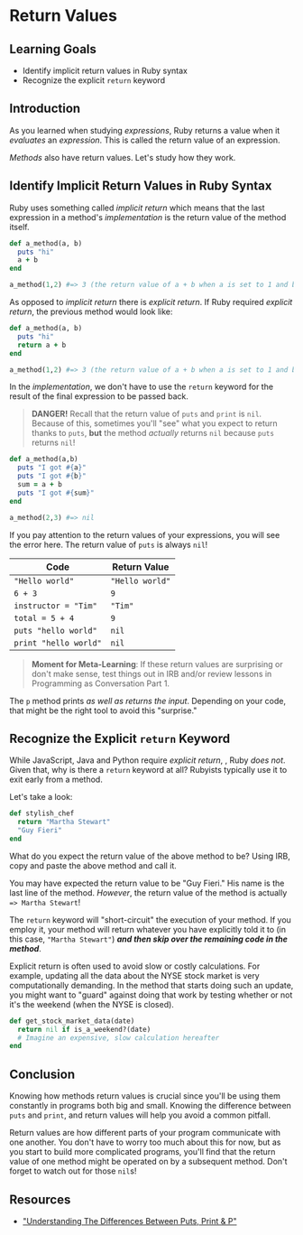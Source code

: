# Return Values

## Learning Goals

- Identify implicit return values in Ruby syntax
- Recognize the explicit `return` keyword

## Introduction

As you learned when studying _expressions_, Ruby returns a value when it
_evaluates_ an _expression_. This is called the return value of an expression.

_Methods_ also have return values. Let's study how they work.

## Identify Implicit Return Values in Ruby Syntax

Ruby uses something called _implicit return_ which means that the last
expression in a method's _implementation_ is the return value of the method
itself.

```ruby
def a_method(a, b)
  puts "hi"
  a + b
end

a_method(1,2) #=> 3 (the return value of a + b when a is set to 1 and b is set to 2)
```

As opposed to _implicit return_ there is _explicit return_. If Ruby required
_explicit return_, the previous method would look like:

```ruby
def a_method(a, b)
  puts "hi"
  return a + b
end

a_method(1,2) #=> 3 (the return value of a + b when a is set to 1 and b is set to 2)
```

In the _implementation_, we don't have to use the `return` keyword for the
result of the final expression to be passed back.

> **DANGER!** Recall that the return value of `puts` and `print` is `nil`.
> Because of this, sometimes you'll "see" what you expect to return
> thanks to `puts`, **but** the method _actually_ returns `nil` because
> `puts` returns `nil`!

```ruby
def a_method(a,b)
  puts "I got #{a}"
  puts "I got #{b}"
  sum = a + b
  puts "I got #{sum}"
end

a_method(2,3) #=> nil
```

If you pay attention to the return values of your expressions, you will see the
error here. The return value of `puts` is always `nil`!

| Code                  | Return Value   |
|-----------------------|----------------|
| `"Hello world"`       | `"Hello world"`|
| `6 + 3`               | `9`            |
| `instructor = "Tim"`  | `"Tim"`        |
| `total = 5 + 4`       | `9`            |
| `puts "hello world"`  | `nil`          |
| `print "hello world"` | `nil`          |

> **Moment for Meta-Learning**: If these return values are surprising or don't
> make sense, test things out in IRB and/or review lessons in Programming as
> Conversation Part 1.

The `p` method prints _as well as returns the input_. Depending on your code,
that might be the right tool to avoid this "surprise."

## Recognize the Explicit `return` Keyword

While  JavaScript, Java and Python require _explicit return_, , Ruby _does not_.
Given that, why is there a `return` keyword at all? Rubyists typically use it to
exit early from a method.

Let's take a look:

```ruby
def stylish_chef
  return "Martha Stewart"
  "Guy Fieri"
end
```

What do you expect the return value of the above method to be? Using IRB, copy
and paste the above method and call it.

You may have expected the return value to be "Guy Fieri." His name is the last
line of the method. *However*, the return value of the method is actually
`=> Martha Stewart`!

The `return` keyword will "short-circuit" the execution of your method. If you employ
it, your method will return whatever you have explicitly told it to (in this
case, `"Martha Stewart"`) ***and then skip over the remaining code in the method***.

Explicit return is often used to avoid slow or costly calculations. For example,
updating all the data about the NYSE stock market is very computationally demanding.
In the method that starts doing such an update, you might want to "guard" against
doing that work by testing whether or not it's the weekend (when the NYSE is closed).

```ruby
def get_stock_market_data(date)
  return nil if is_a_weekend?(date)
  # Imagine an expensive, slow calculation hereafter
end
```

## Conclusion

Knowing how methods return values is crucial since you'll be using them constantly
in programs both big and small. Knowing the difference between `puts` and
`print`, and return values will help you avoid a common pitfall.

Return values are how different parts of your program communicate with one
another. You don't have to worry too much about this for now, but as you start
to build more complicated programs, you'll find that the return value of one
method might be operated on by a subsequent method. Don't forget to watch out
for those `nil`s!

## Resources

* ["Understanding The Differences Between Puts, Print & P"](https://www.rubyguides.com/2018/10/puts-vs-print/)
